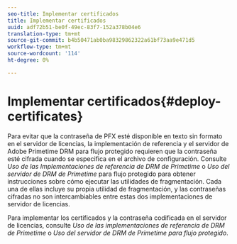```yaml
---
seo-title: Implementar certificados
title: Implementar certificados
uuid: adf72b51-be0f-49ec-83f7-152a378b04e6
translation-type: tm+mt
source-git-commit: b4b50471ab0ba98329862322a61bf73aa9e471d5
workflow-type: tm+mt
source-wordcount: '114'
ht-degree: 0%

---
```



# Implementar certificados{#deploy-certificates}

Para evitar que la contraseña de PFX esté disponible en texto sin formato en el servidor de licencias, la implementación de referencia y el servidor de Adobe Primetime DRM para flujo protegido requieren que la contraseña esté cifrada cuando se especifica en el archivo de configuración. Consulte *Uso de las Implementaciones de referencia de DRM de Primetime* o *Uso del servidor de DRM de Primetime* para flujo protegido para obtener instrucciones sobre cómo ejecutar las utilidades de fragmentación. Cada una de ellas incluye su propia utilidad de fragmentación, y las contraseñas cifradas no son intercambiables entre estas dos implementaciones de servidor de licencias.

Para implementar los certificados y la contraseña codificada en el servidor de licencias, consulte *Uso de las implementaciones de referencia de DRM de Primetime* o *Uso del servidor de DRM de Primetime para flujo protegido*.
